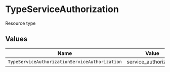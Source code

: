 # TypeServiceAuthorization

Resource type


## Values

| Name                                           | Value                                          |
| ---------------------------------------------- | ---------------------------------------------- |
| `TypeServiceAuthorizationServiceAuthorization` | service_authorization                          |